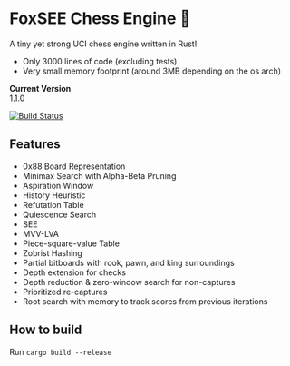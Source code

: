 # FoxSEE Chess Engine 🦊
A tiny yet strong UCI chess engine written in Rust!  

- Only 3000 lines of code (excluding tests)
- Very small memory footprint (around 3MB depending on the os arch)

**Current Version**  
1.1.0

[![Build Status](https://travis-ci.com/redsalmon91/FoxSEE.svg?branch=master)](https://travis-ci.com/redsalmon91/FoxSEE)

## Features

- 0x88 Board Representation
- Minimax Search with Alpha-Beta Pruning
- Aspiration Window
- History Heuristic
- Refutation Table
- Quiescence Search
- SEE
- MVV-LVA
- Piece-square-value Table
- Zobrist Hashing
- Partial bitboards with rook, pawn, and king surroundings
- Depth extension for checks
- Depth reduction & zero-window search for non-captures
- Prioritized re-captures
- Root search with memory to track scores from previous iterations

## How to build
Run `cargo build --release`
